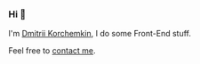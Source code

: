 ### Hi 👋

I'm [Dmitrii Korchemkin](https://kda.name), I do some Front-End stuff.

Feel free to [contact me](https://www.linkedin.com/in/krchmkn/).
